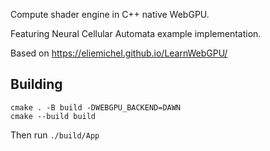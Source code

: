 Compute shader engine in C++ native WebGPU. 

Featuring Neural Cellular Automata example implementation.

Based on https://eliemichel.github.io/LearnWebGPU/

Building
--------

```
cmake . -B build -DWEBGPU_BACKEND=DAWN
cmake --build build
```

Then run `./build/App`
